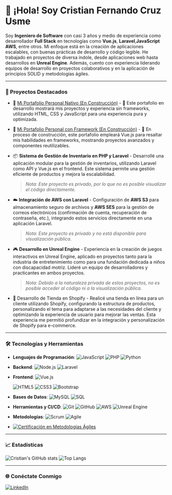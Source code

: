 # 👋 ¡Hola! Soy Cristian Fernando Cruz Usme

Soy **Ingeniero de Software** con casi 3 años y medio de experiencia como desarrollador **Full Stack** en tecnologías como **Vue.js**, **Laravel**,**JavaScript** **AWS**, entre otros. Mi enfoque está en la creación de aplicaciones escalables, con buenas prácticas de desarrollo y código legible. He trabajado en proyectos de diversa índole, desde aplicaciones web hasta desarrollos en **Unreal Engine**. Además, cuento con experiencia liderando equipos de desarrollo en proyectos colaborativos y en la aplicación de principios SOLID y metodologías ágiles.

---

### 🚀 Proyectos Destacados

- 🚧 [Mi Portafolio Personal Nativo (En Construcción)](https://cristiandeveloper20.github.io/portafolio-nativo/) - 🔨 Este portafolio en desarrollo mostrará mis proyectos y experiencia sin frameworks, utilizando HTML, CSS y JavaScript para una experiencia pura y optimizada.

- 🚧 [Mi Portafolio Personal con Framework (En Construcción)](https://cristiandeveloper20.github.io/portafolio-framework/) - 🔧 En proceso de construcción, este portafolio empleará Vue.js para resaltar mis habilidades en frameworks, mostrando proyectos avanzados y componentes reutilizables.

- 📦 **Sistema de Gestión de Inventario en PHP y Laravel** - Desarrollé una aplicación modular para la gestión de inventarios, utilizando Laravel como API y Vue.js en el frontend. Este sistema permite una gestión eficiente de productos y mejora la escalabilidad.
  
  > *Nota: Este proyecto es privado, por lo que no es posible visualizar el código directamente.*

- ☁️ **Integración de AWS con Laravel** - Configuración de **AWS S3** para almacenamiento seguro de archivos y **AWS SES** para la gestión de correos electrónicos (confirmación de cuenta, recuperación de contraseña, etc.), integrando estos servicios directamente en una aplicación Laravel.
  
  > *Nota: Este proyecto es privado y no está disponible para visualización pública.*

- 🎮 **Desarrollo en Unreal Engine** - Experiencia en la creación de juegos interactivos en Unreal Engine, aplicado en proyectos tanto para la industria de entretenimiento como para una fundación dedicada a niños con discapacidad motriz. Lideré un equipo de desarrolladores y practicantes en ambos proyectos.
  
  > *Nota: Debido a la naturaleza privada de estos proyectos, no es posible acceder al código ni a la visualización pública.*

- 🚀 Desarrollo de Tienda en Shopify - Realicé una tienda en línea para un cliente utilizando Shopify, configurando la estructura de productos, personalizando el tema para adaptarse a las necesidades del cliente y optimizando la experiencia de usuario para mejorar las ventas. Esta experiencia me permitió profundizar en la integración y personalización de Shopify para e-commerce.


---

### 🛠️ Tecnologías y Herramientas

- **Lenguajes de Programación**: 
  ![JavaScript](https://img.shields.io/badge/-JavaScript-F7DF1E?logo=javascript&logoColor=black&style=flat)
  ![PHP](https://img.shields.io/badge/-PHP-777BB4?logo=php&logoColor=white&style=flat)
  ![Python](https://img.shields.io/badge/-Python-3776AB?logo=python&logoColor=white&style=flat)

- **Backend**: 
  ![Node.js](https://img.shields.io/badge/-Node.js-339933?logo=node.js&logoColor=white&style=flat)
  ![Laravel](https://img.shields.io/badge/-Laravel-FF2D20?logo=laravel&logoColor=white&style=flat)
- **Frontend**: 
  ![Vue.js](https://img.shields.io/badge/-Vue.js-4FC08D?logo=vue.js&logoColor=white&style=flat)
  
  ![HTML5](https://img.shields.io/badge/-HTML5-E34F26?logo=html5&logoColor=white&style=flat)
  ![CSS3](https://img.shields.io/badge/-CSS3-1572B6?logo=css3&logoColor=white&style=flat)
  ![Bootstrap](https://img.shields.io/badge/-Bootstrap-7952B3?logo=bootstrap&logoColor=white&style=flat)

- **Bases de Datos**: 
  ![MySQL](https://img.shields.io/badge/-MySQL-4479A1?logo=mysql&logoColor=white&style=flat)
  ![SQL](https://img.shields.io/badge/-SQL-003B57?logo=database&logoColor=white&style=flat)

- **Herramientas y CI/CD**: 
  ![Git](https://img.shields.io/badge/-Git-F05032?logo=git&logoColor=white&style=flat)
  ![GitHub](https://img.shields.io/badge/-GitHub-181717?logo=github&logoColor=white&style=flat)
  ![AWS](https://img.shields.io/badge/-AWS-232F3E?logo=amazon-aws&logoColor=white&style=flat)
  ![Unreal Engine](https://img.shields.io/badge/-Unreal_Engine-0E1128?logo=unreal-engine&logoColor=white&style=flat)

- **Metodologías**:
  ![Scrum](https://img.shields.io/badge/-Scrum-6DB33F?logo=scrum&logoColor=white&style=flat)
  ![Agile](https://img.shields.io/badge/-Agile-FF3E00?logo=agile&logoColor=white&style=flat)  
- [![Certificación en Metodologías Ágiles](https://img.shields.io/badge/Certificación-Metodologías_Ágiles-blue?style=flat&logo=google-classroom)](https://github.com/CristianDeveloper20/CristianDeveloper20/blob/main/Cetidifcado.pdf)

---

### 📈 Estadísticas

![Cristian's GitHub stats](https://github-readme-stats.vercel.app/api?username=CristianDeveloper20&show_icons=true&theme=dark)
![Top Langs](https://github-readme-stats.vercel.app/api/top-langs/?username=CristianDeveloper20&layout=compact&theme=dark)

---

### 🌐 Conéctate Conmigo

[![LinkedIn](https://img.shields.io/badge/-LinkedIn-blue?logo=linkedin&logoColor=white&style=flat)](https://www.linkedin.com/in/cristian-fernando-cruz-usme-21014828a/)


